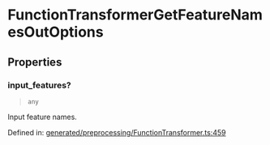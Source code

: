 # FunctionTransformerGetFeatureNamesOutOptions

## Properties

### input\_features?

> `any`

Input feature names.

Defined in:  [generated/preprocessing/FunctionTransformer.ts:459](https://github.com/transitive-bullshit/scikit-learn-ts/blob/92ab806/packages/sklearn/src/generated/preprocessing/FunctionTransformer.ts#L459)
